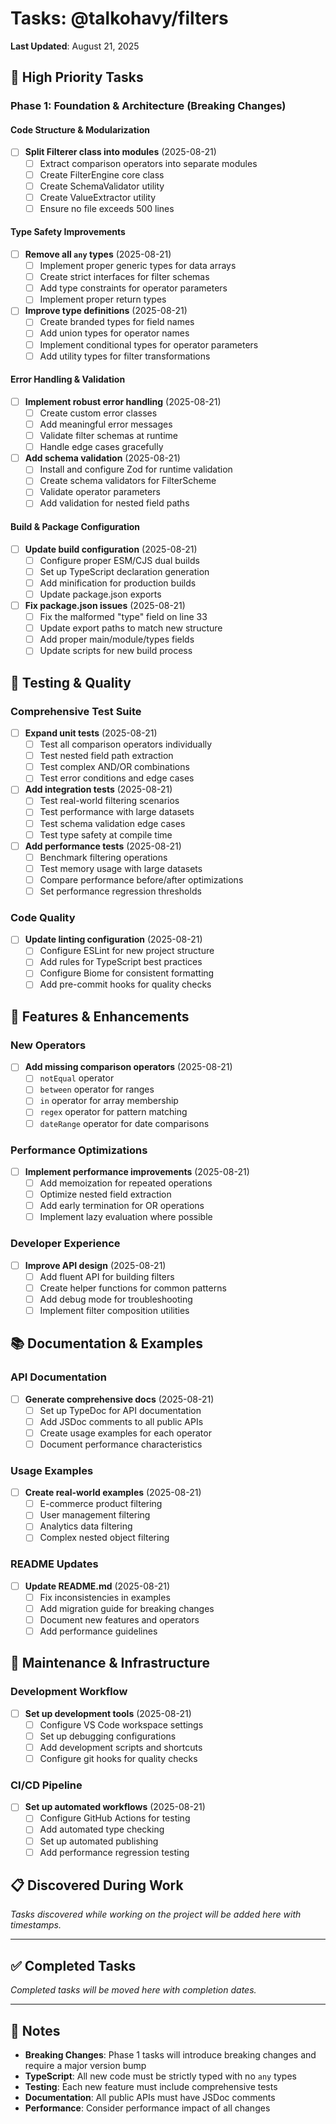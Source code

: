 # Tasks: @talkohavy/filters

**Last Updated**: August 21, 2025

## 🎯 High Priority Tasks

### Phase 1: Foundation & Architecture (Breaking Changes)

#### Code Structure & Modularization

- [ ] **Split Filterer class into modules** (2025-08-21)
  - [ ] Extract comparison operators into separate modules
  - [ ] Create FilterEngine core class
  - [ ] Create SchemaValidator utility
  - [ ] Create ValueExtractor utility
  - [ ] Ensure no file exceeds 500 lines

#### Type Safety Improvements

- [ ] **Remove all `any` types** (2025-08-21)
  - [ ] Implement proper generic types for data arrays
  - [ ] Create strict interfaces for filter schemas
  - [ ] Add type constraints for operator parameters
  - [ ] Implement proper return types

- [ ] **Improve type definitions** (2025-08-21)
  - [ ] Create branded types for field names
  - [ ] Add union types for operator names
  - [ ] Implement conditional types for operator parameters
  - [ ] Add utility types for filter transformations

#### Error Handling & Validation

- [ ] **Implement robust error handling** (2025-08-21)
  - [ ] Create custom error classes
  - [ ] Add meaningful error messages
  - [ ] Validate filter schemas at runtime
  - [ ] Handle edge cases gracefully

- [ ] **Add schema validation** (2025-08-21)
  - [ ] Install and configure Zod for runtime validation
  - [ ] Create schema validators for FilterScheme
  - [ ] Validate operator parameters
  - [ ] Add validation for nested field paths

#### Build & Package Configuration

- [ ] **Update build configuration** (2025-08-21)
  - [ ] Configure proper ESM/CJS dual builds
  - [ ] Set up TypeScript declaration generation
  - [ ] Add minification for production builds
  - [ ] Update package.json exports

- [ ] **Fix package.json issues** (2025-08-21)
  - [ ] Fix the malformed "type" field on line 33
  - [ ] Update export paths to match new structure
  - [ ] Add proper main/module/types fields
  - [ ] Update scripts for new build process

## 🧪 Testing & Quality

### Comprehensive Test Suite

- [ ] **Expand unit tests** (2025-08-21)
  - [ ] Test all comparison operators individually
  - [ ] Test nested field path extraction
  - [ ] Test complex AND/OR combinations
  - [ ] Test error conditions and edge cases

- [ ] **Add integration tests** (2025-08-21)
  - [ ] Test real-world filtering scenarios
  - [ ] Test performance with large datasets
  - [ ] Test schema validation edge cases
  - [ ] Test type safety at compile time

- [ ] **Add performance tests** (2025-08-21)
  - [ ] Benchmark filtering operations
  - [ ] Test memory usage with large datasets
  - [ ] Compare performance before/after optimizations
  - [ ] Set performance regression thresholds

### Code Quality

- [ ] **Update linting configuration** (2025-08-21)
  - [ ] Configure ESLint for new project structure
  - [ ] Add rules for TypeScript best practices
  - [ ] Configure Biome for consistent formatting
  - [ ] Add pre-commit hooks for quality checks

## 🚀 Features & Enhancements

### New Operators

- [ ] **Add missing comparison operators** (2025-08-21)
  - [ ] `notEqual` operator
  - [ ] `between` operator for ranges
  - [ ] `in` operator for array membership
  - [ ] `regex` operator for pattern matching
  - [ ] `dateRange` operator for date comparisons

### Performance Optimizations

- [ ] **Implement performance improvements** (2025-08-21)
  - [ ] Add memoization for repeated operations
  - [ ] Optimize nested field extraction
  - [ ] Add early termination for OR operations
  - [ ] Implement lazy evaluation where possible

### Developer Experience

- [ ] **Improve API design** (2025-08-21)
  - [ ] Add fluent API for building filters
  - [ ] Create helper functions for common patterns
  - [ ] Add debug mode for troubleshooting
  - [ ] Implement filter composition utilities

## 📚 Documentation & Examples

### API Documentation

- [ ] **Generate comprehensive docs** (2025-08-21)
  - [ ] Set up TypeDoc for API documentation
  - [ ] Add JSDoc comments to all public APIs
  - [ ] Create usage examples for each operator
  - [ ] Document performance characteristics

### Usage Examples

- [ ] **Create real-world examples** (2025-08-21)
  - [ ] E-commerce product filtering
  - [ ] User management filtering
  - [ ] Analytics data filtering
  - [ ] Complex nested object filtering

### README Updates

- [ ] **Update README.md** (2025-08-21)
  - [ ] Fix inconsistencies in examples
  - [ ] Add migration guide for breaking changes
  - [ ] Document new features and operators
  - [ ] Add performance guidelines

## 🔧 Maintenance & Infrastructure

### Development Workflow

- [ ] **Set up development tools** (2025-08-21)
  - [ ] Configure VS Code workspace settings
  - [ ] Set up debugging configurations
  - [ ] Add development scripts and shortcuts
  - [ ] Configure git hooks for quality checks

### CI/CD Pipeline

- [ ] **Set up automated workflows** (2025-08-21)
  - [ ] Configure GitHub Actions for testing
  - [ ] Add automated type checking
  - [ ] Set up automated publishing
  - [ ] Add performance regression testing

## 📋 Discovered During Work

_Tasks discovered while working on the project will be added here with timestamps._

---

## ✅ Completed Tasks

_Completed tasks will be moved here with completion dates._

---

## 📝 Notes

- **Breaking Changes**: Phase 1 tasks will introduce breaking changes and require a major version bump
- **TypeScript**: All new code must be strictly typed with no `any` types
- **Testing**: Each new feature must include comprehensive tests
- **Documentation**: All public APIs must have JSDoc comments
- **Performance**: Consider performance impact of all changes
